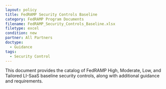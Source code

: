 ```yaml
---
layout: policy   
title: FedRAMP Security Controls Baseline
category: FedRAMP Program Documents
filename: FedRAMP_Security_Controls_Baseline.xlsx
filetype: excel
condition: new
partner: All Partners
doctype:
  - Guidance
tags:
  - Security Control
---
```

This document provides the catalog of FedRAMP High, Moderate, Low, and Tailored LI-SaaS baseline security controls, along with additional guidance and requirements.
